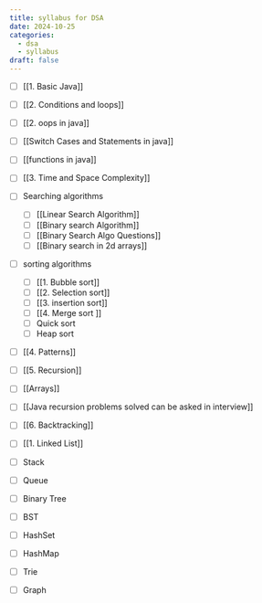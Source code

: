 ```yaml
---
title: syllabus for DSA
date: 2024-10-25
categories:
  - dsa
  - syllabus
draft: false
---
```

 

- [ ] [[1. Basic Java]]
- [ ] [[2. Conditions and loops]]
- [ ] [[2. oops in java]]
- [ ] [[Switch Cases and Statements in java]]
- [ ] [[functions in java]]
- [ ] [[3. Time and Space Complexity]]
- [ ] Searching algorithms
	- [ ] [[Linear Search Algorithm]]
	- [ ] [[Binary search Algorithm]]
	- [ ] [[Binary Search Algo Questions]]
	- [ ] [[Binary search in 2d arrays]]
- [ ] sorting algorithms
	- [ ] [[1. Bubble sort]]
	- [ ] [[2. Selection sort]]
	- [ ] [[3. insertion sort]] 
	- [ ] [[4. Merge sort ]]
	- [ ] Quick sort
	- [ ] Heap sort
- [ ] [[4. Patterns]]
- [ ] [[5. Recursion]]
- [ ] [[Arrays]]
- [ ] [[Java recursion problems solved can be asked in interview]]
- [ ] [[6. Backtracking]]
- [ ] [[1. Linked List]]
- [ ] Stack
- [ ] Queue
- [ ] Binary Tree
- [ ] BST
- [ ] HashSet
- [ ] HashMap
- [ ] Trie
- [ ] Graph



